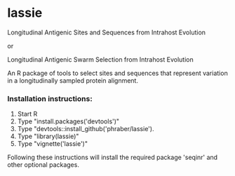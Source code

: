 # lassie
Longitudinal Antigenic Sites and Sequences from Intrahost Evolution

or

Longitudinal Antigenic Swarm Selection from Intrahost Evolution

An R package of tools to select sites and sequences that represent variation in a longitudinally sampled protein alignment.

### Installation instructions:
1. Start R
2. Type "install.packages('devtools')"
3. Type "devtools::install_github('phraber/lassie').
4. Type "library(lassie)"
5. Type "vignette('lassie')"

Following these instructions will install the required package 'seqinr' and other optional packages.
